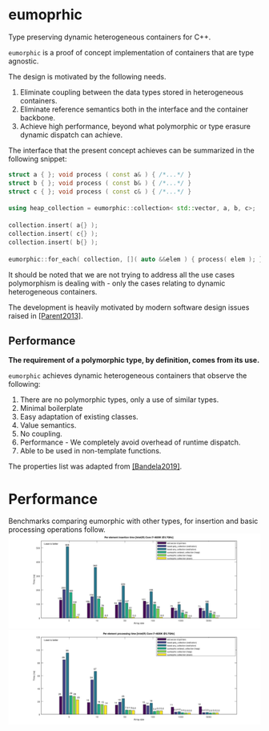 # eumoprhic
Type preserving dynamic heterogeneous containers for C++.

```eumorphic``` is a proof of concept implementation of containers that are type agnostic. 

 The design is motivated by the following needs.
 1. Eliminate coupling between the data types stored in heterogeneous containers.
 2. Eliminate reference semantics both in the interface and the container backbone.
 3. Achieve high performance, beyond what polymorphic or type erasure dynamic dispatch can achieve.
 
 The interface that the present concept achieves can be summarized in the following snippet:
 ```c++
 struct a { }; void process ( const a& ) { /*...*/ }
 struct b { }; void process ( const b& ) { /*...*/ }
 struct c { }; void process ( const c& ) { /*...*/ }
 
 using heap_collection = eumorphic::collection< std::vector, a, b, c>;
 
 collection.insert( a{} );
 collection.insert( c{} );
 collection.insert( b{} );
 
 eumorphic::for_each( collection, []( auto &&elem ) { process( elem ); } );
 ```
It should be noted that we are not trying to address all the use cases polymorphism is dealing with - only the cases relating to dynamic heterogeneous containers.

The development is heavily motivated by modern software design issues raised in [[Parent2013]](https://www.youtube.com/watch?v=bIhUE5uUFOA).

## Performance

**The requirement of a polymorphic type, by definition, comes from its use.** 

``eumorphic`` achieves dynamic heterogeneous containers that observe the following:

1. There are no polymorphic types, only a use of similar types.
2. Minimal boilerplate
3. Easy adaptation of existing classes.
4. Value semantics.
5. No coupling.
6. Performance - We completely avoid overhead of runtime dispatch.
7. Able to be used in non-template functions.

The properties list was adapted from [[Bandela2019]](https://github.com/CppCon/CppCon2019/blob/master/Presentations/polymorphism__virtual/polymorphism__virtual__john_bandela__cppcon_2019.pdf).

# Performance
Benchmarks comparing eumorphic with other types, for insertion and basic processing operations follow.
![Insertion performance comparisons](doc/hetero_insertion_benchmark.png)
![Insertion performance comparisons](doc/hetero_access_benchmark.png)
